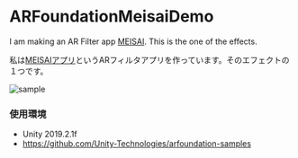# ARFoundationMeisaiDemo

I am making an AR Filter app [MEISAI](https://kitasenjudesign.com/meisai/). This is the one of the effects.

私は[MEISAIアプリ](https://kitasenjudesign.com/meisai/)というARフィルタアプリを作っています。そのエフェクトの１つです。


![sample](img.gif)

### 使用環境

* Unity 2019.2.1f
* https://github.com/Unity-Technologies/arfoundation-samples
